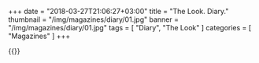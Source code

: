+++
date = "2018-03-27T21:06:27+03:00"
title = "The Look. Diary."
thumbnail = "/img/magazines/diary/01.jpg"
banner = "/img/magazines/diary/01.jpg"
tags = [ "Diary", "The Look" ]
categories = [ "Magazines" ]
+++

{{<mkimage src="/img/magazines/diary/01.jpg">}}